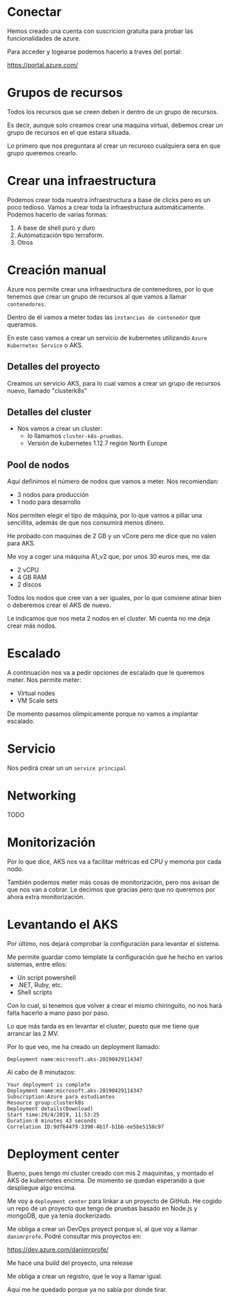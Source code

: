 # Conectar

Hemos creado una cuenta con suscricion gratuita para probar las funcionalidades de azure.

Para acceder y logearse podemos hacerlo a traves del portal:

https://portal.azure.com/


# Grupos de recursos

Todos los recursos que se creen deben ir dentro de un grupo de recursos.

Es decir, aunque solo creamos crear una maquina virtual, debemos crear un grupo de recursos en el que estara situada.

Lo primero que nos preguntara al crear un recuroso cualquiera sera en que grupo queremos crearlo.

# Crear una infraestructura

Podemos crear toda nuestra infraestructura a base de clicks pero es un poco tedioso. 
Vamos a crear toda la infraestructura automáticamente. Podemos hacerlo de varias formas:

1. A base de shell puro y duro
2. Automatización tipo terraform.
3. Otros

# Creación manual

Azure nos permite crear una infraestructura de contenedores, por lo que tenemos que crear un grupo de recursos
al que vamos a llamar `contenedores`. 

Dentro de él vamos a meter todas las `instancias de contenedor` que queramos.

En este caso vamos a crear un servicio de kubernetes utilizando `Azure Kubernetes Service` o AKS.

## Detalles del proyecto

Creamos un servicio AKS, para lo cual vamos a crear un grupo de recursos nuevo, llamado "clusterk8s"

## Detalles del cluster

* Nos vamos a crear un cluster:
  * lo llamamos `cluster-k8s-pruebas`.
  * Versión de kubernetes 1.12.7 región North Europe

## Pool de nodos

Aquí definimos el número de nodos que vamos a meter. Nos recomiendan:

* 3 nodos para producción
* 1 nodo para desarrollo

Nos permiten elegir el tipo de máquina, por lo que vamos a pillar una sencillita, además de que
nos consumirá menos dinero.

He probado con maquinas de 2 GB y un vCore pero me dice que no valen para AKS.

Me voy a coger una máquina A1_v2 que, por unos 30 euros mes, me da:

* 2 vCPU
* 4 GB RAM
* 2 discos

Todos los nodos que cree van a ser iguales, por lo que conviene atinar bien o deberemos crear el AKS de nuevo.

Le indicamos que nos meta 2 nodos en el cluster. Mi cuenta no me deja crear más nodos.

# Escalado

A continuación nos va a pedir opciones de escalado que le queremos meter. Nos permite meter:

* Virtual nodes
* VM Scale sets

De momento pasamos olímpicamente porque no vamos a implantar escalado.

# Servicio

Nos pedirá crear un un `service principal`

# Networking

TODO

# Monitorización

Por lo que dice, AKS nos va a facilitar métricas ed CPU y memoria por cada nodo.

También podemos meter más cosas de monitorización, pero nos avisan de que nos van a cobrar.
Le decimos que gracias pero que no queremos por ahora extra monitorización.

# Levantando el AKS

Por último, nos dejará comprobar la configuración para levantar el sistema. 

Me permite guardar como template la configuración que he hecho en varios sistemas, entre ellos:

* Un script powershell
* .NET, Ruby, etc.
* Shell scripts

Con lo cual, si tenemos que volver a crear el mismo chiringuito, no nos hará falta hacerlo a mano paso por paso.

Lo que más tarda es en levantar el cluster, puesto que me tiene que arrancar las 2 MV.

Por lo que veo, me ha creado un deployment llamado:

    Deployment name:microsoft.aks-20190429114347

Al cabo de 8 minutazos:

```
Your deployment is complete
Deployment name:microsoft.aks-20190429114347
Subscription:Azure para estudiantes
Resource group:clusterk8s
Deployment details(Download)
Start time:29/4/2019, 11:53:25
Duration:8 minutes 43 seconds
Correlation ID:9df64479-3390-4b1f-b1bb-ee5be5158c97
```

# Deployment center

Bueno, pues tengo mi cluster creado con mis 2 maquinitas, y montado el AKS de kubernetes encima. De momento
se quedan esperando a que despliegue algo encima.

Me voy a `deployment center` para linkar a un proyecto de GitHub. He cogido un repo de un proyecto que tengo de pruebas
basado en Node.js y mongoDB, que ya tenía dockerizado.

Me obliga a crear un DevOps proyect porque sí, al que voy a llamar `danimrprofe`. Podré consultar mis proyectos en:

 https://dev.azure.com/danimrprofe/

Me hace una build del proyecto, una release

Me obliga a crear un registro, que le voy a llamar igual.

Aquí me he quedado porque ya no sabía por donde tirar.
